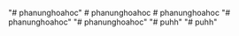 "# phanunghoahoc" 
#   p h a n u n g h o a h o c  
 #   p h a n u n g h o a h o c  
 "# phanunghoahoc" 
"# phanunghoahoc" 
"# puhh" 
"# puhh" 
